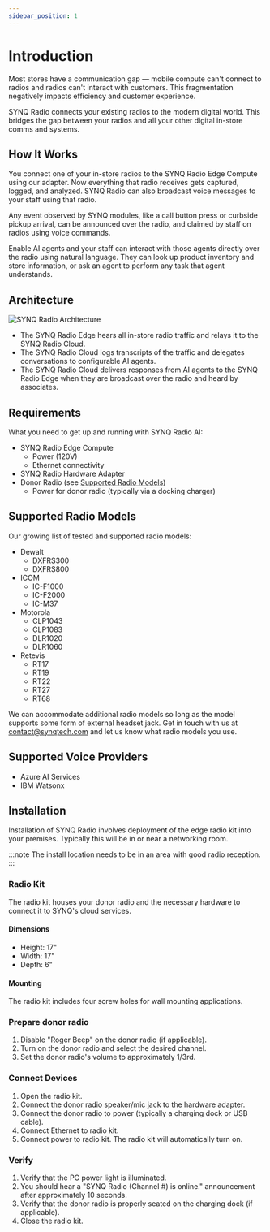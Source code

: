 ```yaml
---
sidebar_position: 1
---
```


# Introduction
Most stores have a communication gap — mobile compute can't connect to radios and radios can't interact with customers. This fragmentation negatively impacts efficiency and customer experience. 

SYNQ Radio connects your existing radios to the modern digital world. This bridges the gap between your radios and all your other digital in-store comms and systems.

## How It Works
You connect one of your in-store radios to the SYNQ Radio Edge Compute using our adapter. Now everything that radio receives gets captured, logged, and analyzed. SYNQ Radio can also broadcast voice messages to your staff using that radio.

Any event observed by SYNQ modules, like a call button press or curbside pickup arrival, can be announced over the radio, and claimed by staff on radios using voice commands. 

Enable AI agents and your staff can interact with those agents directly over the radio using natural language. They can look up product inventory and store information, or ask an agent to perform any task that agent understands. 

## Architecture
![SYNQ Radio Architecture](/img/radio/synq-radio-high-level-architecture.png)
- The SYNQ Radio Edge hears all in-store radio traffic and relays it to the SYNQ Radio Cloud.
- The SYNQ Radio Cloud logs transcripts of the traffic and delegates conversations to configurable AI agents.
- The SYNQ Radio Cloud delivers responses from AI agents to the SYNQ Radio Edge when they are broadcast over the radio and heard by associates.

## Requirements
What you need to get up and running with SYNQ Radio AI:
- SYNQ Radio Edge Compute
  - Power (120V)
  - Ethernet connectivity
- SYNQ Radio Hardware Adapter
- Donor Radio (see [Supported Radio Models](#supported-radio-models))
  - Power for donor radio (typically via a docking charger)

## Supported Radio Models
Our growing list of tested and supported radio models:
- Dewalt
  - DXFRS300
  - DXFRS800
- ICOM
  - IC-F1000 
  - IC-F2000 
  - IC-M37
- Motorola
  - CLP1043
  - CLP1083
  - DLR1020
  - DLR1060
- Retevis
  - RT17
  - RT19
  - RT22
  - RT27
  - RT68

We can accommodate additional radio models so long as the model supports some form of external headset jack. Get in touch with us at contact@synqtech.com and let us know what radio models you use.

## Supported Voice Providers
- Azure AI Services
- IBM Watsonx

## Installation
Installation of SYNQ Radio involves deployment of the edge radio kit into your premises. Typically this will be in or near a networking room. 

:::note
The install location needs to be in an area with good radio reception.
:::

### Radio Kit
The radio kit houses your donor radio and the necessary hardware to connect it to SYNQ's cloud services. 

#### Dimensions
- Height: 17"
- Width: 17"
- Depth: 6"

#### Mounting
The radio kit includes four screw holes for wall mounting applications.

### Prepare donor radio
1. Disable "Roger Beep" on the donor radio (if applicable).
2. Turn on the donor radio and select the desired channel.
3. Set the donor radio's volume to approximately 1/3rd.

### Connect Devices
1. Open the radio kit.
2. Connect the donor radio speaker/mic jack to the hardware adapter.
3. Connect the donor radio to power (typically a charging dock or USB cable).
4. Connect Ethernet to radio kit.
5. Connect power to radio kit. The radio kit will automatically turn on.

### Verify
1. Verify that the PC power light is illuminated.
2. You should hear a "SYNQ Radio (Channel #) is online." announcement after approximately 10 seconds.
3. Verify that the donor radio is properly seated on the charging dock (if applicable).
4. Close the radio kit.
